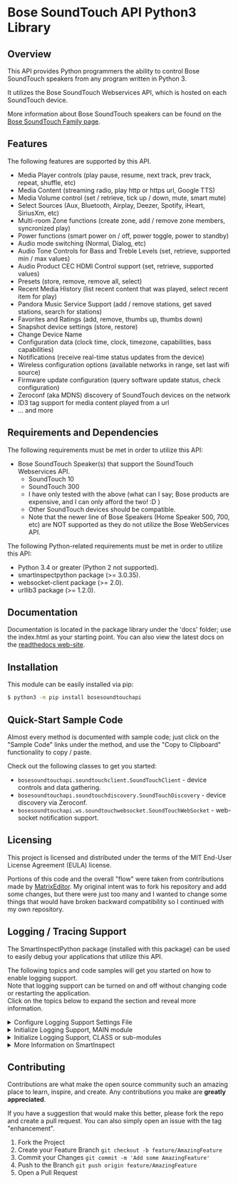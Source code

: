 <h1 class="modulename">
Bose SoundTouch API Python3 Library
</h1>

## Overview
This API provides Python programmers the ability to control Bose SoundTouch speakers from any program written in Python 3.

It utilizes the Bose SoundTouch Webservices API, which is hosted on each SoundTouch device.

More information about Bose SoundTouch speakers can be found on the <a href="https://www.boselatam.com/en_ar/products/speakers/smart_home/soundtouch_family.html" target="_blank">Bose SoundTouch Family page</a>.

## Features

The following features are supported by this API.
- Media Player controls (play pause, resume, next track, prev track, repeat, shuffle, etc)
- Media Content (streaming radio, play http or https url, Google TTS)
- Media Volume control (set / retrieve, tick up / down, mute, smart mute)
- Select Sources (Aux, Bluetooth, Airplay, Deezer, Spotify, iHeart, SiriusXm, etc)
- Multi-room Zone functions (create zone, add / remove zone members, syncronized play)
- Power functions (smart power on / off, power toggle, power to standby)
- Audio mode switching (Normal, Dialog, etc)
- Audio Tone Controls for Bass and Treble Levels (set, retrieve, supported min / max values)
- Audio Product CEC HDMI Control support (set, retrieve, supported values)
- Presets (store, remove, remove all, select)
- Recent Media History (list recent content that was played, select recent item for play)
- Pandora Music Service Support (add / remove stations, get saved stations, search for stations)
- Favorites and Ratings (add, remove, thumbs up, thumbs down)
- Snapshot device settings (store, restore)
- Change Device Name
- Configuration data (clock time, clock, timezone, capabilities, bass capabilities)
- Notifications (receive real-time status updates from the device)
- Wireless configuration options (available networks in range, set last wifi source)
- Firmware update configuration (query software update status, check configuration)
- Zeroconf (aka MDNS) discovery of SoundTouch devices on the network
- ID3 tag support for media content played from a url
- ... and more

## Requirements and Dependencies
The following requirements must be met in order to utilize this API:

* Bose SoundTouch Speaker(s) that support the SoundTouch Webservices API.
    - SoundTouch 10
    - SoundTouch 300
    - I have only tested with the above (what can I say; Bose products are expensive, and I can only afford the two! :D )
    - Other SoundTouch devices should be compatible.
    - Note that the newer line of Bose Speakers (Home Speaker 500, 700, etc) are NOT supported as they do not utilize the Bose WebServices API.

The following Python-related requirements must be met in order to utilize this API:

* Python 3.4 or greater (Python 2 not supported).
* smartinspectpython package (>= 3.0.35).
* websocket-client package (>= 2.0).
* urllib3 package (>= 1.2.0).

## Documentation
Documentation is located in the package library under the 'docs' folder; use the index.html as your starting point. 
You can also view the latest docs on the <a href="https://bosesoundtouchapi.readthedocs.io/en/latest/__init__.html" target="_blank">readthedocs web-site</a>.

## Installation

This module can be easily installed via pip:
``` bash
$ python3 -m pip install bosesoundtouchapi
```

## Quick-Start Sample Code

Almost every method is documented with sample code; just click on the "Sample Code" links under the method, and use the "Copy to Clipboard" functionality to copy / paste.

Check out the following classes to get you started:
- `bosesoundtouchapi.soundtouchclient.SoundTouchClient` - device controls and data gathering.  
- `bosesoundtouchapi.soundtouchdiscovery.SoundTouchDiscovery` - device discovery via Zeroconf.  
- `bosesoundtouchapi.ws.soundtouchwebsocket.SoundTouchWebSocket` - web-socket notification support.  

## Licensing
This project is licensed and distributed under the terms of the MIT End-User License Agreement (EULA) license.

Portions of this code and the overall "flow" were taken from contributions made by <a href="https://github.com/MatrixEditor" target="_blank">MatrixEditor</a>.  My original intent was to fork his repository and add some changes, but there were just too many and I wanted to change some things that would have broken backward compatibility so I continued with my own repository.  

## Logging / Tracing Support

The SmartInspectPython package (installed with this package) can be used to easily debug your applications that utilize this API.

The following topics and code samples will get you started on how to enable logging support.  
Note that logging support can be turned on and off without changing code or restarting the application.  
Click on the topics below to expand the section and reveal more information.  

<details>
  <summary>Configure Logging Support Settings File</summary>
  <br/>
  Add the following lines to a new file (e.g. "smartinspect.cfg") in your application startup / test directory.  
  Note the file name can be whatever you like, just specify it on the call to `SiAuto.Si.LoadConfiguration()` when initializing the logger.

``` ini
; smartinspect.cfg

; SmartInspect Logging Configuration General settings.
; - "Enabled" parameter to turn logging on (True) or off (False).
; - "Level" parameter to control the logging level (Debug|Verbose|Message|Warning|Error).
; - "AppName" parameter to control the application name.
Enabled = False 
Level = Verbose
DefaultLevel = Debug
AppName = My Application Name

; SmartInspect Logging Configuration Output settings.
; - Log to SmartInspect Console Viewer running on the specified network address.
Connections = tcp(host=192.168.1.1,port=4228,timeout=5000,reconnect=true,reconnect.interval=10s,async.enabled=true)
; - Log to a file, keeping 14 days worth of logs.
;Connections = "file(filename=\"./tests/logfiles/logfile.log\", rotate=daily, maxparts=14, append=true)"
; - Log to an encrypted file, keeping 14 days worth of logs.
;Connections = "file(filename=\"./tests/logfiles/logfileEncrypted.sil\", encrypt=true, key=""1234567890123456"", rotate=daily, maxparts=14, append=true)"
        
; set defaults for new sessions
; note that session defaults do not apply to the SiAuto.Main session, since
; this session was already added before a configuration file can be loaded. 
; session defaults only apply to newly added sessions and do not affect existing sessions.
SessionDefaults.Active = True
SessionDefaults.Level = Message
SessionDefaults.ColorBG = 0xFFFFFF

; configure some individual session properties.
; note that this does not add the session to the sessionmanager; it simply
; sets the property values IF the session name already exists.
Session.Main.Active = True
Session.Main.ColorBG = 0xFFFFFF
```

</details>

<details>
  <summary>Initialize Logging Support, MAIN module</summary>
  <br/>
  Add the following lines to your program startup module.  
  This will import the necessary package modules, and initialize logging support.  
  NOTE - This code should only be executed one time!  

``` python
# load SmartInspect settings from a configuration settings file.
from smartinspectpython.siauto import *
siConfigPath:str = "./tests/smartinspect.cfg"
SIAuto.Si.LoadConfiguration(siConfigPath)

# start monitoring the configuration file for changes, and reload it when it changes.
# this will check the file for changes every 60 seconds.
siConfig:SIConfigurationTimer = SIConfigurationTimer(SIAuto.Si, siConfigPath)

# get smartinspect logger reference.
_logsi:SISession = SIAuto.Main

# log system environment and application startup parameters.
_logsi.LogSeparator(SILevel.Fatal)
_logsi.LogAppDomain(SILevel.Verbose)
_logsi.LogSystem(SILevel.Verbose)
```

</details>

<details>
  <summary>Initialize Logging Support, CLASS or sub-modules</summary>
  <br/>
  Add the following lines to your program supporting modules.  
  This will import the necessary package modules, and initialize the shared logging session.  

``` python
# get smartinspect logger reference.
from smartinspectpython.siauto import *
_logsi:SISession = SIAuto.Main
```

</details>

<details>
  <summary>More Information on SmartInspect</summary>
  <br/>
  You can use SmartInspectPython by itself to create log files for your own applications.  
  Use the following PIP command to install the SmartInspectPython package from PyPi.org:  

  ``` bash
  $ python3 -m pip install smartinspectpython
  ```

  The SmarrtInspect Redistributable Console Viewer (free) is required to view SmartInspect Log (.sil) formatted log files, as well capture packets via the TcpProtocol or PipeProtocol connections.  The Redistributable Console Viewer can be downloaded from the <a href="https://code-partners.com/offerings/smartinspect/releases/" target="_blank">Code-Partners Software Downloads Page</a>. Note that the "Redistributable Console Viewer" is a free product, while the "SmartInspect Full Setup" is the Professional level viewer that adds a few more bells and whistles for a fee.  Also note that a Console Viewer is NOT required to view plain text (non .sil) formatted log files.
</details>

## Contributing

Contributions are what make the open source community such an amazing place to learn, inspire, and create. Any contributions you make are **greatly appreciated**.

If you have a suggestion that would make this better, please fork the repo and create a pull request. You can also simply open an issue with the tag "enhancement".

1. Fork the Project
2. Create your Feature Branch  `git checkout -b feature/AmazingFeature`
3. Commit your Changes  `git commit -m 'Add some AmazingFeature'`
4. Push to the Branch  `git push origin feature/AmazingFeature`
5. Open a Pull Request
